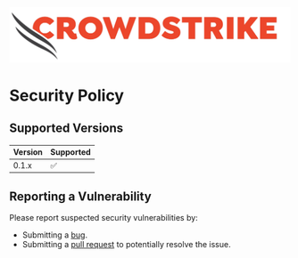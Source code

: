 ![CrowdStrike Go Metrics Sliding Window](/img/cs-logo.png?raw=true)
# Security Policy

## Supported Versions

| Version | Supported          |
|---------| ------------------ |
| 0.1.x   | :white_check_mark: |

## Reporting a Vulnerability

Please report suspected security vulnerabilities by:
+ Submitting a [bug](https://github.com/CrowdStrike/go-metrics-sliding-window/issues/new).
+ Submitting a [pull request](https://github.com/CrowdStrike/go-metrics-sliding-window/pulls) to potentially resolve the issue.